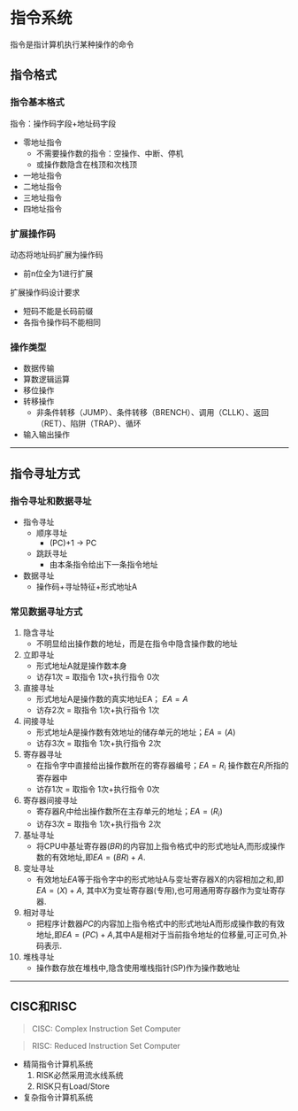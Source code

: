 # 指令系统

指令是指计算机执行某种操作的命令
## 指令格式
### 指令基本格式

指令：操作码字段+地址码字段

- 零地址指令
  - 不需要操作数的指令：空操作、中断、停机
  - 或操作数隐含在栈顶和次栈顶
- 一地址指令
- 二地址指令
- 三地址指令
- 四地址指令   

### 扩展操作码
动态将地址码扩展为操作码
- 前n位全为1进行扩展

扩展操作码设计要求

- 短码不能是长码前缀
- 各指令操作码不能相同

### 操作类型
- 数据传输
- 算数逻辑运算
- 移位操作
- 转移操作
  - 非条件转移（JUMP）、条件转移（BRENCH）、调用（CLLK）、返回（RET）、陷阱（TRAP）、循环
- 输入输出操作
------------
## 指令寻址方式
### 指令寻址和数据寻址
- 指令寻址
  - 顺序寻址
    - (PC)+1 $\rightarrow$ PC
  - 跳跃寻址
    - 由本条指令给出下一条指令地址
- 数据寻址
  - 操作码+寻址特征+形式地址A
### 常见数据寻址方式
1. 隐含寻址
     - 不明显给出操作数的地址，而是在指令中隐含操作数的地址
2. 立即寻址
     - 形式地址A就是操作数本身
     - 访存1次 = 取指令 1次+执行指令 0次
3. 直接寻址
    - 形式地址A是操作数的真实地址EA； $EA=A$
    - 访存2次 = 取指令 1次+执行指令 1次
4. 间接寻址
     - 形式地址A是操作数有效地址的储存单元的地址；$EA=(A)$
     - 访存3次 = 取指令 1次+执行指令 2次
5. 寄存器寻址
     - 在指令字中直接给出操作数所在的寄存器编号；$EA = R_i$ 操作数在$R_i$所指的寄存器中
     - 访存1次 = 取指令 1次+执行指令 0次
6. 寄存器间接寻址
     - 寄存器$R_i$中给出操作数所在主存单元的地址；$EA=(R_i)$
    - 访存3次 = 取指令 1次+执行指令 2次
7. 基址寻址
     - 将CPU中基址寄存器$(BR)$的内容加上指令格式中的形式地址A,而形成操作数的有效地址,即$EA=(BR)+A$.
8. 变址寻址
     - 有效地址$EA$等于指令字中的形式地址A与变址寄存器X的内容相加之和,即$EA=(X)+A$, 其中$X$为变址寄存器(专用),也可用通用寄存器作为变址寄存器.
9. 相对寻址
     - 把程序计数器$PC$的内容加上指令格式中的形式地址A而形成操作数的有效地址,即$EA=(PC)+A$,其中A是相对于当前指令地址的位移量,可正可负,补码表示.
10. 堆栈寻址
      - 操作数存放在堆栈中,隐含使用堆栈指针(SP)作为操作数地址

-----------------

## CISC和RISC
> CISC: Complex Instruction Set Computer 

> RISC: Reduced Instruction Set Computer

- 精简指令计算机系统
  1. RISK必然采用流水线系统
  2. RISK只有Load/Store
- 复杂指令计算机系统
